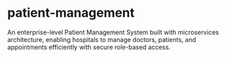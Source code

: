 # patient-management
An enterprise-level Patient Management System built with microservices architecture, enabling hospitals to manage doctors, patients, and appointments efficiently with secure role-based access.
